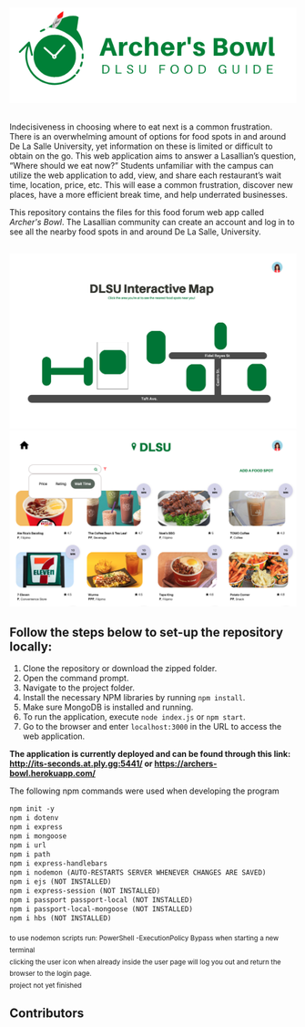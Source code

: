![Logo](public/images/logo.png)
##
Indecisiveness in choosing where to eat next is a common frustration. There is an overwhelming amount of options for food spots in and around De La Salle University, yet information on these is limited or difficult to obtain on the go. This web application aims to answer a Lasallian’s question, “Where should we eat now?” Students unfamiliar with the campus can utilize the web application to add, view, and share each restaurant’s wait time, location, price, etc. This will ease a common frustration, discover new places, have a more efficient break time, and help underrated businesses.

This repository contains the files for this food forum web app called *Archer's Bowl*. The Lasallian community can create an account and log in to see all the nearby food spots in and around De La Salle, University. 

##
![HOMEPAGE](public/images/HOME.png)
![CHOICES](public/images/RESTO.png)

## Follow the steps below to set-up the repository locally:
1. Clone the repository or download the zipped folder.
2. Open the command prompt.
3. Navigate to the project folder.
4. Install the necessary NPM libraries by running `npm install`.
4. Make sure MongoDB is installed and running.
5. To run the application, execute `node index.js` or `npm start`.
6. Go to the browser and enter `localhost:3000` in the URL to access the web application.


**The application is currently deployed and can be found through this link: http://its-seconds.at.ply.gg:5441/ or https://archers-bowl.herokuapp.com/**


The following npm commands were used when developing the program
```
npm init -y
npm i dotenv
npm i express
npm i mongoose
npm i url
npm i path
npm i express-handlebars
npm i nodemon (AUTO-RESTARTS SERVER WHENEVER CHANGES ARE SAVED)
npm i ejs (NOT INSTALLED)
npm i express-session (NOT INSTALLED)
npm i passport passport-local (NOT INSTALLED)
npm i passport-local-mongoose (NOT INSTALLED)
npm i hbs (NOT INSTALLED)
```

<sub> to use nodemon scripts run: PowerShell -ExecutionPolicy Bypass when starting a new terminal  <br>
clicking the user icon when already inside the user page will log you out and return the browser to the login page.  <br>
project not yet finished </sub>

## Contributors


